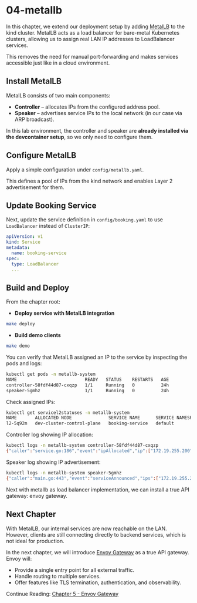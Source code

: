 # 04-metallb

In this chapter, we extend our deployment setup by adding [MetalLB](https://metallb.io/) to the kind cluster.
MetalLB acts as a load balancer for bare-metal Kubernetes clusters, allowing us to assign real LAN IP addresses to LoadBalancer services.

This removes the need for manual port-forwarding and makes services accessible just like in a cloud environment.

## Install MetalLB

MetalLB consists of two main components:

- **Controller** – allocates IPs from the configured address pool.
- **Speaker** – advertises service IPs to the local network (in our case via ARP broadcast).

In this lab environment, the controller and speaker are **already installed via the devcontainer setup**, so we only need to configure them.

## Configure MetalLB

Apply a simple configuration under `config/metallb.yaml`.

This defines a pool of IPs from the kind network and enables Layer 2 advertisement for them.

## Update Booking Service

Next, update the service definition in `config/booking.yaml` to use `LoadBalancer` instead of `ClusterIP`:

```yaml
apiVersion: v1
kind: Service
metadata:
  name: booking-service
spec:
  type: LoadBalancer
  ...
```

## Build and Deploy

From the chapter root:

- **Deploy service with MetalLB integration**

```sh
make deploy
```

- **Build demo clients**

```sh
make demo
```

You can verify that MetalLB assigned an IP to the service by inspecting the pods and logs:

```sh
kubectl get pods -n metallb-system
NAME                          READY   STATUS    RESTARTS   AGE
controller-58fdf44d87-cxqzp   1/1     Running   0          24h
speaker-5gmhz                 1/1     Running   0          24h
```

Check assigned IPs:

```sh
kubectl get servicel2statuses -n metallb-system
NAME       ALLOCATED NODE              SERVICE NAME      SERVICE NAMESPACE
l2-5q92m   dev-cluster-control-plane   booking-service   default
```

Controller log showing IP allocation:

```sh
kubectl logs -n metallb-system controller-58fdf44d87-cxqzp
{"caller":"service.go:186","event":"ipAllocated","ip":["172.19.255.200"],"level":"info","msg":"IP address assigned by controller","ts":"2025-09-09T19:24:52Z"}
```

Speaker log showing IP advertisement:

```sh
kubectl logs -n metallb-system speaker-5gmhz
{"caller":"main.go:443","event":"serviceAnnounced","ips":["172.19.255.200"],"level":"info","msg":"service has IP, announcing","pool":"kind-pool","protocol":"layer2","ts":"2025-09-09T19:24:53Z"}
```

Next
with metallb as load balancer implementation, we can install a true API gateway: envoy gateway.

## Next Chapter

With MetalLB, our internal services are now reachable on the LAN. However, clients are still connecting directly to backend services, which is not ideal for production.

In the next chapter, we will introduce [Envoy Gateway](https://gateway.envoyproxy.io/) as a true API gateway. Envoy will:

- Provide a single entry point for all external traffic.
- Handle routing to multiple services.
- Offer features like TLS termination, authentication, and observability.

Continue Reading: [Chapter 5 - Envoy Gateway](../05-envoy-gateway)
